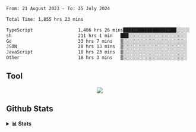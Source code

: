 <!--START_SECTION:waka-->

```txt
From: 21 August 2023 - To: 25 July 2024

Total Time: 1,855 hrs 23 mins

TypeScript                 1,486 hrs 26 mins████████████████████░░░░░   80.11 %
sh                         211 hrs 1 min   ███░░░░░░░░░░░░░░░░░░░░░░   11.37 %
Go                         33 hrs 7 mins   ▒░░░░░░░░░░░░░░░░░░░░░░░░   01.79 %
JSON                       28 hrs 13 mins  ▒░░░░░░░░░░░░░░░░░░░░░░░░   01.52 %
JavaScript                 18 hrs 23 mins  ▒░░░░░░░░░░░░░░░░░░░░░░░░   00.99 %
Other                      18 hrs 3 mins   ▒░░░░░░░░░░░░░░░░░░░░░░░░   00.97 %
```

<!--END_SECTION:waka-->

## Tool
<p align="center">
  <a href="https://github.com/chaninlaw">
    <img src="https://skillicons.dev/icons?i=js,typescript,express,nodejs,react,next,postgres,mongodb,html,css,styledcomponents,tailwind,materialui,figma,git,github&perline=8" />
  </a>
</p>

## Github Stats
<details close>
  <summary><b>📊 Stats</b></summary>
  <div align = "center">
    
<picture>
  <source
    srcset="https://github-readme-stats.vercel.app/api?username=chaninlaw&show_icons=true&theme=dark"
    media="(prefers-color-scheme: dark)"
  />
  <source
    srcset="https://github-readme-stats.vercel.app/api?username=chaninlaw&show_icons=true"
    media="(prefers-color-scheme: light), (prefers-color-scheme: no-preference)"
  />
  <img src="https://github-readme-stats.vercel.app/api?username=chaninlaw&show_icons=true" />
</picture>
    
<picture>
  <source
    srcset="https://github-readme-stats.vercel.app/api/top-langs/?username=chaninlaw&layout=donut&theme=dark"
    media="(prefers-color-scheme: dark)"
  />
  <source
    srcset="https://github-readme-stats.vercel.app/api/top-langs/?username=chaninlaw&layout=donut"
    media="(prefers-color-scheme: light), (prefers-color-scheme: no-preference)"
  />
  <img src="https://github-readme-stats.vercel.app/api/top-langs/?username=chaninlaw&layout=donut" />
</picture>
    
  </div>
  
</details>

